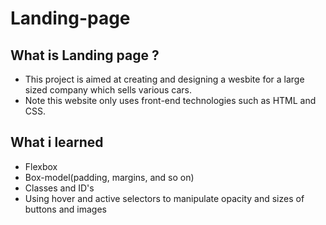 # Landing-page
## What is Landing page ?
- This project is aimed at creating and designing a wesbite for a large sized company which sells various cars. 
- Note this website only uses front-end technologies such as HTML and CSS.
## What i learned 
- Flexbox
- Box-model(padding, margins, and so on)
- Classes and ID's
- Using hover and active selectors to manipulate opacity and sizes of buttons and images





